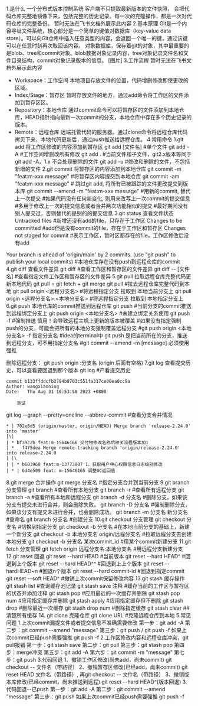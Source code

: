 1.是什么
一个分布式版本控制系统
客户端不只提取最新版本的文件快照， 会把代码仓库完整地镜像下来，包括完整的历史记录。每一次的克隆操作，都是一次对代码仓库的完整备份。
暂时无法在飞书文档外展示此内容
2.基本原理
Git是一个内容寻址文件系统，核心部分是一个简单的键值对数据库（key-value data store）。可以向Git仓库中插入任意类型的内容，会返回一个唯一的键，通过该键可以在任意时刻再次取回该内容。
对象数据库，保存着git的对象，其中最重要的是blob、tree和commit对象。blob数据对象记录内容，tree对象记录文件名和文件目录结构，commit对象记录版本的信息。
[图片]
3.工作流程
暂时无法在飞书文档外展示此内容
- Workspace：工作空间
  本地项目存放文件的位置，代码增删修改即使更改的区域。
- Index/Stage：暂存区
  暂时存放文件的地方，通过add命令将工作区的文件添加到暂存区区。
- Repository：本地仓库
  通过commit命令可以将暂存区的文件添加到本地仓库，HEAD指针指向最新一次commit的分支，本地仓库中存在多个历史记录的版本。
- Remote：远程仓库
  远端托管代码的服务器。通过clone命令将远程仓库代码拷贝下来，本地代码更新后，通过push推送给远程仓库。
  4.常用命令
  1.git add
  将工作区修改的内容添加到暂存区
  git add [文件名] #单个文件
  git add -A #工作空间增删改所有修改
  git add . #当前文件和子文件，git2.x版本等同于git add -A，1.x 不会处理删除的文件
  git add -u #修改和删除的文件，不包括新增的文件
  2.git commit
  将暂存区的内容添加到本地仓库
  git commit -m "feat:m-xxx message" #将暂存区内容提交到本地仓库
  git commit -am "feat:m-xxx message" # 跳过git add, 将所有已被跟踪的文件更改提交到版本库
  git commit --amend -m "feat:m-xxx message"
  #用新的commit, 替代上一次提交
  #如果代码没有任何新变化, 则用来改写上一次commit的提交信息
  #多用于修改上一次的提交信息或者合并两次功能相似的提交
  #最好期间没有别人提交过，否则替代的是别的的提交信息
  3.git status
  查看文件状态
  Untracked files #新增还没有add的file，只存在于工作区
  Changes to be committed #add但是没有commit的file，存在于工作区和暂存区
  Changes not staged for commit #表示工作区，暂时区都存在的file，工作区修改后没有add

Your branch is ahead of 'origin/main' by 2 commits.
(use "git push" to publish your local commits) #本地仓库存在没有push到远程仓库的commit
4.git diff
查看文件差异
git diff #查看工作区和暂存区的文件差异
git diff -- [文件名] #查看指定文件工作区和暂存区的文件差异
5.git pull
拉取远程仓库完整代码更新本地代码 git pull = git fetch + git merge
git pull #拉去远程仓库完整代码到本地
git pull origin <远程分支名> #将远程指定分支 拉取到 本地当前分支上
git pull origin <远程分支名>:<本地分支名> #将远程指定分支 拉取到 本地指定分支上
6.git push
本地仓库的commit推送到远程仓库
git push #当前分支的commit推送到远程绑定分支上
git push origin <本地分支名> #未建立绑定关系使用
git push -f #强制推送 慎用！会导致远程主机上更新的版本被覆盖
#如果没有指定强制push的分支，可能会把所有的本地分支强制覆盖远程分支
#git push origin <本地分支名> -f 指定分支名
#idea的terminal中 git push 是把当前所在的分支，推送到远程分支，可不用指定分支名
#git commit --amend -m [message] 必须使用强推

删除远程分支： git push origin :分支名  (origin 后面有空格)
7.git log
查看提交历史，可以查看要回退到那个版本
git log #产看提交历史

    commit b133ffddcfb3784b8703c551fa317ce00ea0cc9a
    Author: wangxiaoning 
    Date:   Thu Aug 31 16:53:50 2023 +0800
    
        测试

git log --graph --pretty=oneline --abbrev-commit #查看分支合并情况

    * | 702e6d5 (origin/master, origin/HEAD) Merge branch 'release-2.24.0' into 'master'
    |\| 
    | * bf39c2b feat:m-15646166 交付物修改名称后相关流程版本加1
    | *   f475dea Merge remote-tracking branch 'origin/release-2.24.0' into release-2.24.0
    | |\
    | | * b603968 feat:m-13773807 1、获取用户中心权限信息日志级别修改
    | * | 6d4e509 feat: m-15646165 调整UC返回值

8.git merge
合并操作
git merge 分支名 #指定分支合并到当前分支
9.git branch
分支管理
git branch #查看所有本地分支
git branch -r #查看所有远程分支
git branch -a #查看所有本地和远程分支
git branch -d 分支名 #删除分支，如果该分支有提交未进行合并，则会删除失败。
git branch -D 分支名 #强制删除分支，如果该分支有提交未进行合并，也会删除成功。
git branch -m 分支名 新分支名 #重命名
git branch 分支名 #创建分支
10.git checkout
分支管理
git checkout 分支名 #切换到指定分支
git checkout -b 分支名 #在本地当前分支的基础上，新建一个新分支
git checkout -b 本地分支名 origin/远程分支名 #拉取远程分支去创建本地分支
git checkout -b 分支名 某次commit_id #用某个commit新建分支
11.git fetch
分支管理
git fetch origin 远程分支名:本地分支名 #用远程分支新建分支
12.git reset
回退
git reset --hard HEAD #当前版本
git reset --hard HEAD^ #回退到上个版本
git reset --hard HEAD^^ #回退到上上个版本
git reset --hardHEAD~n #回退n个版本
git reset --hard commit-id #回退到指定commit
git reset --soft HEAD^ #撤销上次commit保留修改内容
13.git stash
缓存操作
git stash list #查询缓存池记录
git stash save 注释 #缓存当前的工作区与暂存区的状态并添加注释
git stash pop #应用最近的一次缓存并删除
git stash pop num #应用指定缓存并删除
git stash apply #应用指定缓存但不删除
git stash drop #删除最近一次缓存
git stash drop num #删除指定缓存
git stash clear ##清楚所有缓存
14. git clone
    克隆仓库
    git clone URL #克隆远程仓库到本地
    5.常见问题
    1.上次commit漏提文件或者提交信息不准确需要修改
    第一步：git add -A
    第二步：git commit --amend "message"
    第三步：git push / git push -f
    如果上次commit已经push需要强推 git push -f
    2.工作区修改内容和远程仓库冲突，git pull报错
    第一步：git stash save
    第二步：git pull
    第三步：git stash pop
    第四步：merge冲突
    第五步：git add -A
    第六步：git commit -m "message"
    第七步：git push
    3.代码回退
    1、撤销工作区修改(尚未add，尚未commit)
    git checkout -- 文件名（带路径）
    2、撤销暂存区修改(已经add，尚未commit)
    git reset HEAD 文件名（带路径）, 再git checkout -- 文件名（带路径）
    3、撤销版本库修改(已经commit，尚未推送到远程)
    git reset --hard HEAD^(版本回退)
    3.代码回退--已push
    第一步：git add -A
    第二步：git commit --amend "message"
    第三步：git push
    如果上次commit已经push需要强推 git push -f
